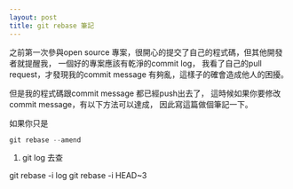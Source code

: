```yaml
---
layout: post
title: git rebase 筆記
---
```


之前第一次參與open source 專案，很開心的提交了自己的程式碼，但其他開發者就提醒我，
一個好的專案應該有乾淨的commit log，
我看了自己的pull request，才發現我的commit message 有夠亂，這樣子的確會造成他人的困擾。

但是我的程式碼跟commit message 都已經push出去了，
這時候如果你要修改commit message，有以下方法可以達成，
因此寫這篇做個筆記一下。

如果你只是

```c
git rebase --amend
```

1. git log 去查



git rebase -i log
git rebase -i HEAD~3
